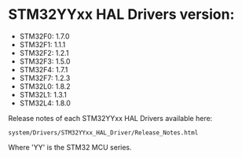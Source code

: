 # STM32YYxx HAL Drivers version:

  * STM32F0: 1.7.0
  * STM32F1: 1.1.1
  * STM32F2: 1.2.1 
  * STM32F3: 1.5.0
  * STM32F4: 1.7.1
  * STM32F7: 1.2.3
  * STM32L0: 1.8.2
  * STM32L1: 1.3.1
  * STM32L4: 1.8.0

Release notes of each STM32YYxx HAL Drivers available here:

`system/Drivers/STM32YYxx_HAL_Driver/Release_Notes.html`

Where 'YY' is the STM32 MCU series.
